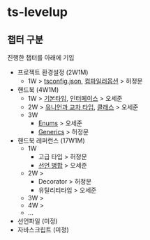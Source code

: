 # ts-levelup

## 챕터 구분

진행한 챕터를 아래에 기입

- 프로젝트 환경설정 (2W1M)
  - 1W > [tsconfig.json](https://github.com/fancy-conggi/ts-levelup/blob/master/content/tsconfig.json.md), [컴파일러옵션](https://github.com/fancy-conggi/ts-levelup/blob/master/content/compiler-option.md) > 허정문
- 핸드북 (4W1M)
  - 1W > [기본타입](https://github.com/fancy-conggi/ts-levelup/blob/master/content/W1%20-%20Basic%20Types.md), [인터페이스](https://github.com/fancy-conggi/ts-levelup/blob/master/content/W1%20-%20Interface.md) > 오세준
  - 2W > [유니언과 교차 타입](https://github.com/fancy-conggi/ts-levelup/blob/master/content/W2%20-%20Union%20%26%20Intersection.md), [클래스](https://github.com/fancy-conggi/ts-levelup/blob/master/content/W2%20-%20Class.md) > 오세준
  - 3W
    - [Enums](https://github.com/fancy-conggi/ts-levelup/blob/master/content/W3%20-%20Enums.md) > 오세준
    - [Generics](https://github.com/fancy-conggi/ts-levelup/blob/master/content/generic.md) > 허정문
- 핸드북 레퍼런스 (17W1M)
  - 1W
    - 고급 타입 > 허정문
    - [선언 병합](https://github.com/fancy-conggi/ts-levelup/blob/master/content/W4%20-%20Declaration%20merging.md) > 오세준
  - 2W >
    - Decorator > 허정문
    - 유틸리티타입 > 오세준
  - 3W >
  - 4W >
  - ...
- 선언파일 (미정)
- 자바스크립트 (미정)
